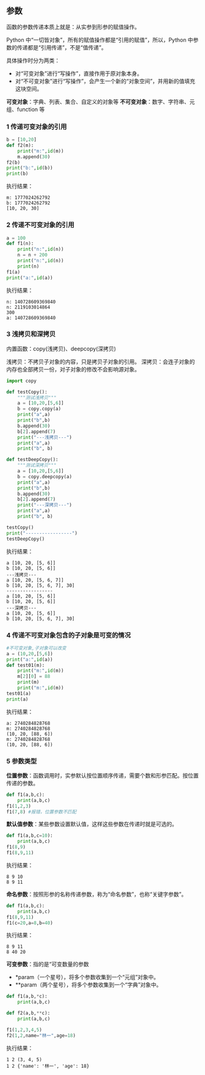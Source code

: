 ## 参数

函数的参数传递本质上就是：从实参到形参的赋值操作。

Python 中“一切皆对象”，所有的赋值操作都是“引用的赋值”，所以，Python 中参数的传递都是“引用传递”，不是“值传递”。

具体操作时分为两类：
- 对“可变对象”进行“写操作”，直接作用于原对象本身。
- 对“不可变对象”进行“写操作”，会产生一个新的“对象空间”，并用新的值填充这块空间。

**可变对象**：字典、列表、集合、自定义的对象等
**不可变对象**：数字、字符串、元组、function 等





### 1 传递可变对象的引用

```python
b = [10,20]
def f2(m):
    print("m:",id(m))
    m.append(30)
f2(b)
print("b:",id(b))
print(b)
```

执行结果：

```
m: 1777024262792
b: 1777024262792
[10, 20, 30]
```



### 2 传递不可变对象的引用

```python
a = 100
def f1(n):
    print("n:",id(n))
    n = n + 200
    print("n:",id(n))
    print(n)
f1(a)
print("a:",id(a))
```

执行结果：

```
n: 140728609369840
n: 2119103014864
300
a: 140728609369840
```



### 3 浅拷贝和深拷贝

内置函数：copy(浅拷贝)、deepcopy(深拷贝)

浅拷贝：不拷贝子对象的内容，只是拷贝子对象的引用。
深拷贝：会连子对象的内存也全部拷贝一份，对子对象的修改不会影响源对象。

```python
import copy

def testCopy():
    """测试浅拷贝"""
    a = [10,20,[5,6]]
    b = copy.copy(a)
    print("a",a)
    print("b",b)
    b.append(30)
    b[2].append(7)
    print("---浅拷贝---")
    print("a",a)
    print("b", b)

def testDeepCopy():
    """测试深拷贝"""
    a = [10,20,[5,6]]
    b = copy.deepcopy(a)
    print("a",a)
    print("b",b)
    b.append(30)
    b[2].append(7)
    print("---深拷贝---")
    print("a",a)
    print("b", b)

testCopy()
print("-----------------")
testDeepCopy()
```

执行结果：

```
a [10, 20, [5, 6]]
b [10, 20, [5, 6]]
---浅拷贝---
a [10, 20, [5, 6, 7]]
b [10, 20, [5, 6, 7], 30]
-----------------
a [10, 20, [5, 6]]
b [10, 20, [5, 6]]
---深拷贝---
a [10, 20, [5, 6]]
b [10, 20, [5, 6, 7], 30]
```



### 4 传递不可变对象包含的子对象是可变的情况

```python
#不可变对象,子对象可以改变
a = (10,20,[5,6])
print("a:",id(a))
def test01(m):
    print("m:",id(m))
    m[2][0] = 88
    print(m)
    print("m:",id(m))
test01(a)
print(a)
```

执行结果：

```
a: 2740284828768
m: 2740284828768
(10, 20, [88, 6])
m: 2740284828768
(10, 20, [88, 6])
```



### 5 参数类型

**位置参数**：函数调用时，实参默认按位置顺序传递，需要个数和形参匹配。按位置传递的参数。

```python
def f1(a,b,c):
    print(a,b,c)
f1(1,2,3)
f1(7,8) #报错，位置参数不匹配
```



**默认值参数**：某些参数设置默认值，这样这些参数在传递时就是可选的。

```python
def f1(a,b,c=10):
    print(a,b,c)
f1(8,9)
f1(8,9,11)
```

执行结果：

```
8 9 10
8 9 11
```



**命名参数**：按照形参的名称传递参数，称为“命名参数”，也称“关键字参数”。

```python
def f1(a,b,c):
    print(a,b,c)
f1(8,9,11)
f1(c=20,a=8,b=40)
```

执行结果：

```
8 9 11
8 40 20
```



**可变参数**：指的是“可变数量的参数

- *param（一个星号），将多个参数收集到一个“元组”对象中。
- **param（两个星号），将多个参数收集到一个“字典”对象中。

```python
def f1(a,b,*c):
    print(a,b,c)

def f2(a,b,**c):
    print(a,b,c)

f1(1,2,3,4,5)
f2(1,2,name="林一",age=18)
```

执行结果：

```
1 2 (3, 4, 5)
1 2 {'name': '林一', 'age': 18}
```


